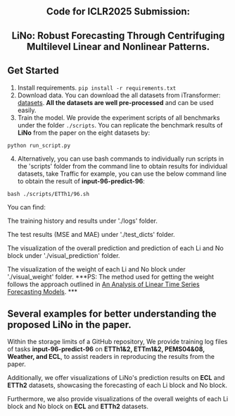 <div align="center">
  <!-- <h1><b> Time-LLM </b></h1> -->
  <!-- <h2><b> Time-LLM </b></h2> -->
  <h2><b> Code for ICLR2025 Submission:</b></h2>
  <h2><b> LiNo: Robust Forecasting Through Centrifuging Multilevel Linear and Nonlinear Patterns. </b></h2>
</div>

## Get Started

1. Install requirements. ```pip install -r requirements.txt```
2. Download data. You can download the all datasets from iTransformer: [datasets](https://drive.google.com/u/0/uc?id=1NF7VEefXCmXuWNbnNe858WvQAkJ_7wuP&export=download). **All the datasets are well pre-processed** and can be used easily.
3. Train the model. We provide the experiment scripts of all benchmarks under the folder `./scripts`. You can replicate the benchmark results of **LiNo** from the paper on the eight datasets by:
   
  ```python run_script.py```

4. Alternatively, you can use bash commands to individually run scripts in the 'scripts' folder from the command line to obtain results for individual datasets, take Traffic for example, you can use the below command line to obtain the result of **input-96-predict-96**:
   
  ```bash ./scripts/ETTh1/96.sh ```

You can find:

The training history and results under './logs' folder.

The test results (MSE and MAE) under './test_dicts' folder.

The visualization of the overall prediction and prediction of each Li and No block under './visual_prediction' folder.

The visualization of the weight of each Li and No block under './visual_weight' folder.  ***PS: The method used for getting the weight follows the approach outlined in [An Analysis of Linear Time Series Forecasting Models](https://arxiv.org/abs/2403.14587). ***

## Several examples for better understanding the proposed LiNo in the paper.

Within the storage limits of a GitHub repository, We provide training log files of tasks **input-96-predict-96** on **ETTh1&2, ETTm1&2, PEMS04&08, Weather, and ECL**, to assist readers in reproducing the results from the paper. 

Additionally, we offer visualizations of LiNo's prediction results on **ECL** and **ETTh2** datasets, showcasing the forecasting of each Li block and No block. 

Furthermore, we also provide visualizations of the overall weights of each Li block and No block on **ECL** and **ETTh2** datasets. 
